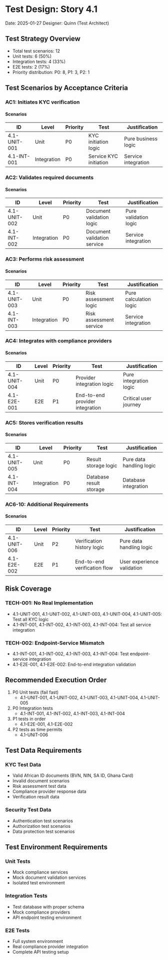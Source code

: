 # Test Design: Story 4.1

Date: 2025-01-27
Designer: Quinn (Test Architect)

## Test Strategy Overview

- Total test scenarios: 12
- Unit tests: 6 (50%)
- Integration tests: 4 (33%)
- E2E tests: 2 (17%)
- Priority distribution: P0: 8, P1: 3, P2: 1

## Test Scenarios by Acceptance Criteria

### AC1: Initiates KYC verification

#### Scenarios

| ID           | Level       | Priority | Test                      | Justification            |
| ------------ | ----------- | -------- | ------------------------- | ------------------------ |
| 4.1-UNIT-001 | Unit        | P0       | KYC initiation logic | Pure business logic |
| 4.1-INT-001  | Integration | P0       | Service KYC initiation | Service integration |

### AC2: Validates required documents

#### Scenarios

| ID           | Level       | Priority | Test                      | Justification            |
| ------------ | ----------- | -------- | ------------------------- | ------------------------ |
| 4.1-UNIT-002 | Unit        | P0       | Document validation logic | Pure validation logic |
| 4.1-INT-002  | Integration | P0       | Document validation service | Service integration |

### AC3: Performs risk assessment

#### Scenarios

| ID           | Level       | Priority | Test                      | Justification            |
| ------------ | ----------- | -------- | ------------------------- | ------------------------ |
| 4.1-UNIT-003 | Unit        | P0       | Risk assessment logic | Pure calculation logic |
| 4.1-INT-003  | Integration | P0       | Risk assessment service | Service integration |

### AC4: Integrates with compliance providers

#### Scenarios

| ID           | Level       | Priority | Test                      | Justification            |
| ------------ | ----------- | -------- | ------------------------- | ------------------------ |
| 4.1-UNIT-004 | Unit        | P0       | Provider integration logic | Pure integration logic |
| 4.1-E2E-001  | E2E         | P1       | End-to-end provider integration | Critical user journey |

### AC5: Stores verification results

#### Scenarios

| ID           | Level       | Priority | Test                      | Justification            |
| ------------ | ----------- | -------- | ------------------------- | ------------------------ |
| 4.1-UNIT-005 | Unit        | P0       | Result storage logic | Pure data handling logic |
| 4.1-INT-004  | Integration | P0       | Database result storage | Database integration |

### AC6-10: Additional Requirements

#### Scenarios

| ID           | Level       | Priority | Test                      | Justification            |
| ------------ | ----------- | -------- | ------------------------- | ------------------------ |
| 4.1-UNIT-006 | Unit        | P2       | Verification history logic | Pure data handling logic |
| 4.1-E2E-002  | E2E         | P1       | End-to-end verification flow | User experience validation |

## Risk Coverage

### TECH-001: No Real Implementation
- 4.1-UNIT-001, 4.1-UNIT-002, 4.1-UNIT-003, 4.1-UNIT-004, 4.1-UNIT-005: Test all KYC logic
- 4.1-INT-001, 4.1-INT-002, 4.1-INT-003, 4.1-INT-004: Test all service integration

### TECH-002: Endpoint-Service Mismatch
- 4.1-INT-001, 4.1-INT-002, 4.1-INT-003, 4.1-INT-004: Test endpoint-service integration
- 4.1-E2E-001, 4.1-E2E-002: End-to-end integration validation

## Recommended Execution Order

1. P0 Unit tests (fail fast)
   - 4.1-UNIT-001, 4.1-UNIT-002, 4.1-UNIT-003, 4.1-UNIT-004, 4.1-UNIT-005
2. P0 Integration tests
   - 4.1-INT-001, 4.1-INT-002, 4.1-INT-003, 4.1-INT-004
3. P1 tests in order
   - 4.1-E2E-001, 4.1-E2E-002
4. P2 tests as time permits
   - 4.1-UNIT-006

## Test Data Requirements

### KYC Test Data
- Valid African ID documents (BVN, NIN, SA ID, Ghana Card)
- Invalid document scenarios
- Risk assessment test data
- Compliance provider response data
- Verification result data

### Security Test Data
- Authentication test scenarios
- Authorization test scenarios
- Data protection test scenarios

## Test Environment Requirements

### Unit Tests
- Mock compliance services
- Mock document validation services
- Isolated test environment

### Integration Tests
- Test database with proper schema
- Mock compliance providers
- API endpoint testing environment

### E2E Tests
- Full system environment
- Real compliance provider integration
- Complete API testing setup
